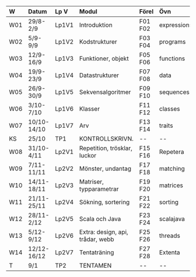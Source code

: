 | W   | Datum       | Lp V  | Modul                            | Förel   | Övn         | Lab             |
|:----|:------------|:------|:---------------------------------|:--------|:------------|:----------------|
| W01 | 29/8-2/9    | Lp1V1 | Introduktion                     | F01 F02 | expressions | kojo            |
| W02 | 5/9-9/9     | Lp1V2 | Kodstrukturer                    | F03 F04 | programs    | --              |
| W03 | 12/9-16/9   | Lp1V3 | Funktioner, objekt               | F05 F06 | functions   | blockmole       |
| W04 | 19/9-23/9   | Lp1V4 | Datastrukturer                   | F07 F08 | data        | pirates         |
| W05 | 26/9-30/9   | Lp1V5 | Sekvensalgoritmer                | F09 F10 | sequences   | shuffle         |
| W06 | 3/10-7/10   | Lp1V6 | Klasser                          | F11 F12 | classes     | turtlegraphics  |
| W07 | 10/10-14/10 | Lp1V7 | Arv                              | F13 F14 | traits      | turtlerace-team |
| KS  | 25/10       | TP1   | KONTROLLSKRIVN.                  | --      | --          | --              |
| W08 | 31/10-4/11  | Lp2V1 | Repetition, trösklar, luckor     | F15 F16 | Repetera    | Kom-i-kapp      |
| W09 | 7/11-11/11  | Lp2V2 | Mönster, undantag                | F17 F18 | matching    | chords-team     |
| W10 | 14/11-18/11 | Lp2V3 | Matriser, typparametrar          | F19 F20 | matrices    | maze            |
| W11 | 21/11-25/11 | Lp2V4 | Sökning, sortering               | F21 F22 | sorting     | survey          |
| W12 | 28/11-2/12  | Lp2V5 | Scala och Java                   | F23 F24 | scalajava   | lthopoly-team   |
| W13 | 5/12-9/12   | Lp2V6 | Extra: design, api, trådar, webb | F25 F26 | threads     | Projekt         |
| W14 | 12/12-16/12 | Lp2V7 | Tentaträning                     | F27 F28 | Extenta     | --              |
| T   | 9/1         | TP2   | TENTAMEN                         | --      | --          | --              |